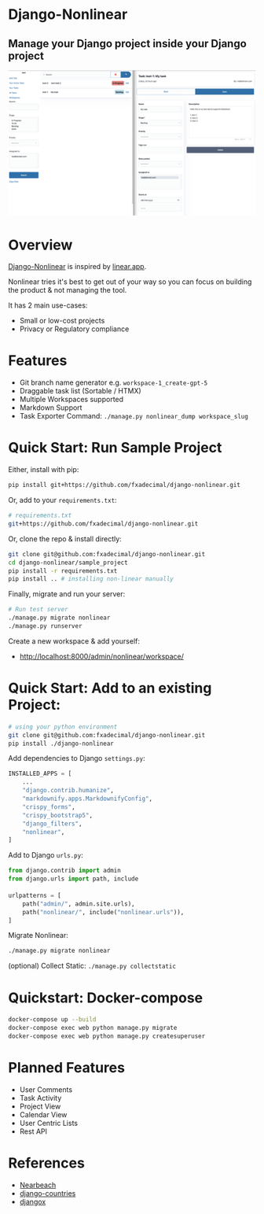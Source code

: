 # Django-Nonlinear

## Manage your Django project inside your Django project


![screenshot.png](screenshot.png)


Overview
========

[Django-Nonlinear](https://github.com/fxadecimal/django-nonlinear) is inspired by [linear.app](https://linear.app).


Nonlinear tries it's best to get out of your way so you can focus on building the product & not managing the tool.

It has 2 main use-cases:

- Small or low-cost projects
- Privacy or Regulatory compliance


Features
========


- Git branch name generator e.g. `workspace-1_create-gpt-5`
- Draggable task list (Sortable / HTMX)
- Multiple Workspaces supported
- Markdown Support
- Task Exporter Command: `./manage.py nonlinear_dump workspace_slug`


Quick Start: Run Sample Project
===============================


Either, install with pip:

```sh
pip install git+https://github.com/fxadecimal/django-nonlinear.git
```

Or, add to your `requirements.txt`:

```sh
# requirements.txt
git+https://github.com/fxadecimal/django-nonlinear.git
```

Or, clone the repo & install directly:

```sh
git clone git@github.com:fxadecimal/django-nonlinear.git
cd django-nonlinear/sample_project
pip install -r requirements.txt
pip install .. # installing non-linear manually
```

Finally, migrate and run your server:

```sh
# Run test server
./manage.py migrate nonlinear
./manage.py runserver
```

Create a new workspace & add yourself:

- [http://localhost:8000/admin/nonlinear/workspace/](http://localhost:8000/admin/nonlinear/workspace/)


Quick Start: Add to an existing Project:
========================================

```sh
# using your python environment
git clone git@github.com:fxadecimal/django-nonlinear.git
pip install ./django-nonlinear
```

Add dependencies to Django `settings.py`:

```py
INSTALLED_APPS = [
    ...
    "django.contrib.humanize",
    "markdownify.apps.MarkdownifyConfig",
    "crispy_forms",
    "crispy_bootstrap5",
    "django_filters",
    "nonlinear",
]
```

Add to Django `urls.py`:

```py
from django.contrib import admin
from django.urls import path, include

urlpatterns = [
    path("admin/", admin.site.urls),
    path("nonlinear/", include("nonlinear.urls")),
]
```

Migrate Nonlinear:

```sh
./manage.py migrate nonlinear
```

(optional) Collect Static: `./manage.py collectstatic`


Quickstart: Docker-compose
==========================

```sh
docker-compose up --build
docker-compose exec web python manage.py migrate
docker-compose exec web python manage.py createsuperuser
```


Planned Features
================

- User Comments
- Task Activity
- Project View
- Calendar View
- User Centric Lists
- Rest API


References
==========

- [Nearbeach](https://github.com/nearbeach/NearBeach/)
- [django-countries](https://github.com/SmileyChris/django-countries)
- [djangox](https://github.com/wsvincent/djangox)
